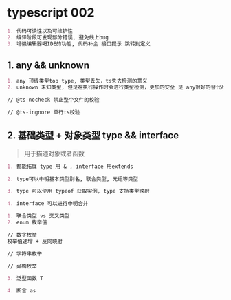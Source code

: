 # typescript 002

```md
1. 代码可读性以及可维护性
2. 编译阶段可发现部分错误, 避免线上bug
3. 增强编辑器喝IDE的功能, 代码补全 接口提示 跳转到定义
```

## 1. any && unknown

```md
1. any 顶级类型top type, 类型丢失，ts失去检测的意义
2. unknown 未知类型, 但是在执行操作时会进行类型检测，更加的安全 是 any很好的替代品!

// @ts-nocheck 禁止整个文件的校验

// @ts-ingnore 单行ts校验
```

## 2. 基础类型 + 对象类型  type && interface

> 用于描述对象或者函数

```md
1. 都能拓展 type 用 & , interface 用extends

2. type可以申明基本类型别名, 联合类型, 元组等类型

3. type 可以使用 typeof 获取实例, type 支持类型映射

4. interface 可以进行申明合并

```

```md
1. 联合类型 vs 交叉类型
2. enum 枚举值

// 数字枚举
枚举值递增 + 反向映射

// 字符串枚举

// 异构枚举

3. 泛型函数 T

4. 断言 as


```
